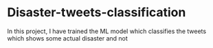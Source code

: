 # Disaster-tweets-classification
In this project, I have trained the ML model which classifies the tweets which shows some actual disaster and not
